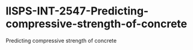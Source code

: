 # llSPS-INT-2547-Predicting-compressive-strength-of-concrete
Predicting compressive strength of concrete
